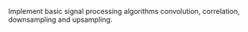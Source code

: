 
Implement basic signal processing algorithms convolution, correlation, downsampling and upsampling.
